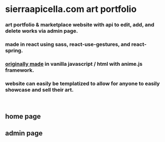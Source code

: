 
# sierraapicella.com art portfolio

### art portfolio & marketplace website with api to edit, add, and delete works via admin page.

### made in react using sass, react-use-gestures, and react-spring.

### [originally made](https://github.com/agod1373/sieapi) in vanilla javascript / html with anime.js framework.

### website can **easily be templatized** to allow for anyone to easily showcase and sell their art.

<br>

## home page

## admin page 


